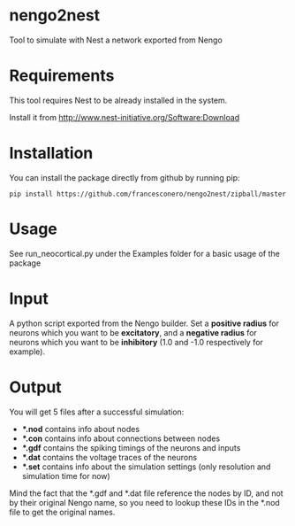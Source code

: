 nengo2nest
==========
Tool to simulate with Nest a network exported from Nengo

Requirements
==========
This tool requires Nest to be already installed in the system.

Install it from http://www.nest-initiative.org/Software:Download

Installation
==========
You can install the package directly from github by running pip:

    pip install https://github.com/francesconero/nengo2nest/zipball/master

Usage
==========
See run_neocortical.py under the Examples folder for a basic usage of the package

Input
==========
A python script exported from the Nengo builder. Set a **positive radius** for neurons which you want to be **excitatory**, and a
**negative radius** for neurons which you want to be **inhibitory** (1.0 and -1.0 respectively for example).

Output
==========
You will get 5 files after a successful simulation:

- **\*.nod** contains info about nodes
- **\*.con** contains info about connections between nodes
- **\*.gdf** contains the spiking timings of the neurons and inputs
- **\*.dat** contains the voltage traces of the neurons
- **\*.set** contains info about the simulation settings (only resolution and simulation time for now)

Mind the fact that the *.gdf and *.dat file reference the nodes by ID, and not by their original Nengo name, so you
need to lookup these IDs in the *.nod file to get the original names.
